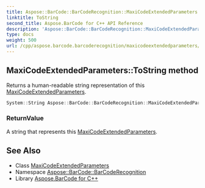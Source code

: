 ```yaml
---
title: Aspose::BarCode::BarCodeRecognition::MaxiCodeExtendedParameters::ToString method
linktitle: ToString
second_title: Aspose.BarCode for C++ API Reference
description: 'Aspose::BarCode::BarCodeRecognition::MaxiCodeExtendedParameters::ToString method. Returns a human-readable string representation of this MaxiCodeExtendedParameters in C++.'
type: docs
weight: 500
url: /cpp/aspose.barcode.barcoderecognition/maxicodeextendedparameters/tostring/
---
```

## MaxiCodeExtendedParameters::ToString method


Returns a human-readable string representation of this [MaxiCodeExtendedParameters](../).

```cpp
System::String Aspose::BarCode::BarCodeRecognition::MaxiCodeExtendedParameters::ToString() const override
```


### ReturnValue

A string that represents this [MaxiCodeExtendedParameters](../).

## See Also

* Class [MaxiCodeExtendedParameters](../)
* Namespace [Aspose::BarCode::BarCodeRecognition](../../)
* Library [Aspose.BarCode for C++](../../../)
